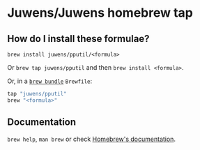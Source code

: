 # Juwens/Juwens homebrew tap

## How do I install these formulae?

`brew install juwens/pputil/<formula>`

Or `brew tap juwens/pputil` and then `brew install <formula>`.

Or, in a [`brew bundle`](https://github.com/Homebrew/homebrew-bundle) `Brewfile`:

```ruby
tap "juwens/pputil"
brew "<formula>"
```

## Documentation

`brew help`, `man brew` or check [Homebrew's documentation](https://docs.brew.sh).
